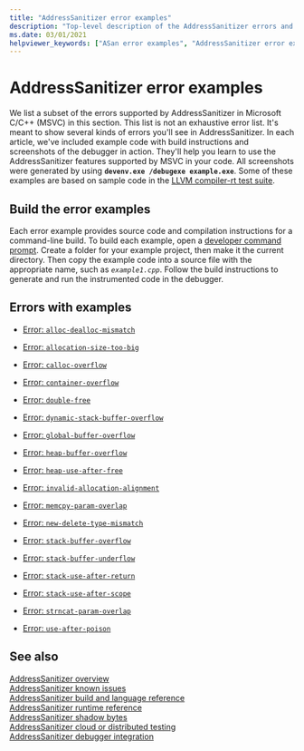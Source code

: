 ```yaml
---
title: "AddressSanitizer error examples"
description: "Top-level description of the AddressSanitizer errors and examples in Microsoft C/C++."
ms.date: 03/01/2021
helpviewer_keywords: ["ASan error examples", "AddressSanitizer error examples", "Address Sanitizer error examples", "Error examples for AddressSanitizer"]
---
```

# AddressSanitizer error examples

We list a subset of the errors supported by AddressSanitizer in Microsoft C/C++ (MSVC) in this section. This list is not an exhaustive error list. It's meant to show several kinds of errors you'll see in AddressSanitizer. In each article, we've included example code with build instructions and screenshots of the debugger in action. They'll help you learn to use the AddressSanitizer features supported by MSVC in your code. All screenshots were generated by using **`devenv.exe /debugexe example.exe`**. Some of these examples are based on sample code in the [LLVM compiler-rt test suite](https://github.com/llvm/llvm-project/tree/main/compiler-rt/test/asan/TestCases).

## Build the error examples

Each error example provides source code and compilation instructions for a command-line build. To build each example, open a [developer command prompt](../build/building-on-the-command-line.md#developer_command_prompt_shortcuts). Create a folder for your example project, then make it the current directory. Then copy the example code into a source file with the appropriate name, such as *`example1.cpp`*. Follow the build instructions to generate and run the instrumented code in the debugger.

## Errors with examples

- [Error: `alloc-dealloc-mismatch`](./error-alloc-dealloc-mismatch.md)

- [Error: `allocation-size-too-big`](./error-allocation-size-too-big.md)

- [Error: `calloc-overflow`](./error-calloc-overflow.md)

- [Error: `container-overflow`](./error-container-overflow.md)

- [Error: `double-free`](./error-double-free.md)

- [Error: `dynamic-stack-buffer-overflow`](./error-dynamic-stack-buffer-overflow.md)

- [Error: `global-buffer-overflow`](./error-global-buffer-overflow.md)

- [Error: `heap-buffer-overflow`](./error-heap-buffer-overflow.md)

- [Error: `heap-use-after-free`](./error-heap-use-after-free.md)

- [Error: `invalid-allocation-alignment`](./error-invalid-allocation-alignment.md)

- [Error: `memcpy-param-overlap`](./error-memcpy-param-overlap.md)

- [Error: `new-delete-type-mismatch`](./error-new-delete-type-mismatch.md)

- [Error: `stack-buffer-overflow`](./error-stack-buffer-overflow.md)

- [Error: `stack-buffer-underflow`](./error-stack-buffer-underflow.md)

- [Error: `stack-use-after-return`](./error-stack-use-after-return.md)

- [Error: `stack-use-after-scope`](./error-stack-use-after-scope.md)

- [Error: `strncat-param-overlap`](./error-strncat-param-overlap.md)

- [Error: `use-after-poison`](./error-use-after-poison.md)

## See also

[AddressSanitizer overview](./asan.md)\
[AddressSanitizer known issues](./asan-known-issues.md)\
[AddressSanitizer build and language reference](./asan-building.md)\
[AddressSanitizer runtime reference](./asan-runtime.md)\
[AddressSanitizer shadow bytes](./asan-shadow-bytes.md)\
[AddressSanitizer cloud or distributed testing](./asan-offline-crash-dumps.md)\
[AddressSanitizer debugger integration](./asan-debugger-integration.md)
